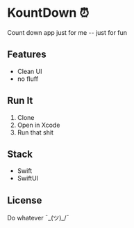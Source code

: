 # KountDown ⏰

Count down app just for me -- just for fun

## Features
- Clean UI
- no fluff

## Run It
1. Clone
2. Open in Xcode
3. Run that shit

## Stack
- Swift
- SwiftUI

## License
Do whatever ¯\_(ツ)_/¯ 